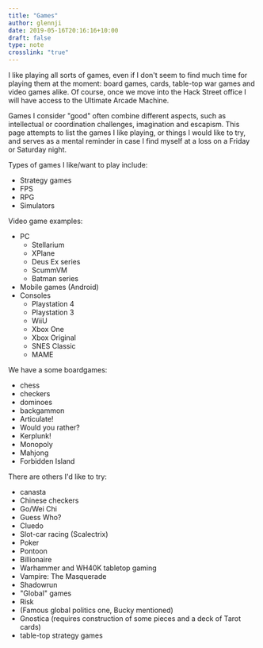 ```yaml
---
title: "Games"
author: glennji
date: 2019-05-16T20:16:16+10:00
draft: false
type: note
crosslink: "true"
---
```

I like playing all sorts of games, even if I don't seem to find much time for playing them at the moment: board games, cards, table-top war games and video games alike. Of course, once we move into the Hack Street office I will have access to the Ultimate Arcade Machine.

Games I consider "good" often combine different aspects, such as intellectual or coordination challenges, imagination and escapism. This page attempts to list the games I like playing, or things I would like to try, and serves as a mental reminder in case I find myself at a loss on a Friday or Saturday night.

Types of games I like/want to play include:

  - Strategy games
  - FPS
  - RPG
  - Simulators

Video game examples:

* PC
  - Stellarium
  - XPlane
  - Deus Ex series
  - ScummVM
  - Batman series
* Mobile games (Android)
* Consoles
  * Playstation 4
  * Playstation 3
  * WiiU
  * Xbox One
  * Xbox Original
  * SNES Classic
  * MAME

We have a some boardgames:

  - chess
  - checkers
  - dominoes
  - backgammon
  - Articulate!
  - Would you rather?
  - Kerplunk!
  - Monopoly
  - Mahjong
  - Forbidden Island

There are others I'd like to try:

  - canasta
  - Chinese checkers
  - Go/Wei Chi
  - Guess Who?
  - Cluedo
  - Slot-car racing (Scalectrix)
  - Poker
  - Pontoon
  - Billionaire
  - Warhammer and WH40K tabletop gaming
  - Vampire: The Masquerade
  - Shadowrun
  - "Global" games
  - Risk
  - (Famous global politics one, Bucky mentioned)
  - Gnostica (requires construction of some pieces and a deck of Tarot cards)
  - table-top strategy games
